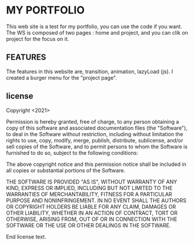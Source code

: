 # MY PORTFOLIO
This web site is a test for my portfolio, you can use the code if you want.
The WS is composed of two pages : home and project, and you can clik on project for the focus on it.


## FEATURES
The features in this website are, transition, animation, lazyLoad (js). I created a burger menu for the "project page".

## license
Copyright <2021> <COPYRIGHT HOLDER>

Permission is hereby granted, free of charge, to any person obtaining a copy of this software and associated documentation files (the "Software"), to deal in the Software without restriction, including without limitation the rights to use, copy, modify, merge, publish, distribute, sublicense, and/or sell copies of the Software, and to permit persons to whom the Software is furnished to do so, subject to the following conditions:

The above copyright notice and this permission notice shall be included in all copies or substantial portions of the Software.

THE SOFTWARE IS PROVIDED "AS IS", WITHOUT WARRANTY OF ANY KIND, EXPRESS OR IMPLIED, INCLUDING BUT NOT LIMITED TO THE WARRANTIES OF MERCHANTABILITY, FITNESS FOR A PARTICULAR PURPOSE AND NONINFRINGEMENT. IN NO EVENT SHALL THE AUTHORS OR COPYRIGHT HOLDERS BE LIABLE FOR ANY CLAIM, DAMAGES OR OTHER LIABILITY, WHETHER IN AN ACTION OF CONTRACT, TORT OR OTHERWISE, ARISING FROM, OUT OF OR IN CONNECTION WITH THE SOFTWARE OR THE USE OR OTHER DEALINGS IN THE SOFTWARE.

End license text.
